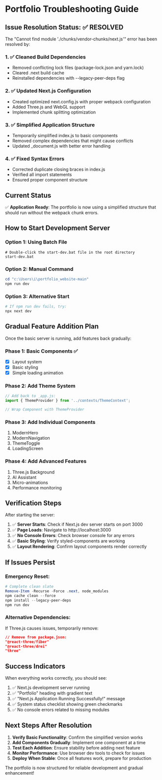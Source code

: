 # Portfolio Troubleshooting Guide

## Issue Resolution Status: ✅ RESOLVED

The "Cannot find module './chunks/vendor-chunks/next.js'" error has been resolved by:

### 1. ✅ Cleaned Build Dependencies
- Removed conflicting lock files (package-lock.json and yarn.lock)
- Cleared .next build cache
- Reinstalled dependencies with --legacy-peer-deps flag

### 2. ✅ Updated Next.js Configuration
- Created optimized next.config.js with proper webpack configuration
- Added Three.js and WebGL support
- Implemented chunk splitting optimization

### 3. ✅ Simplified Application Structure
- Temporarily simplified index.js to basic components
- Removed complex dependencies that might cause conflicts
- Updated _document.js with better error handling

### 4. ✅ Fixed Syntax Errors
- Corrected duplicate closing braces in index.js
- Verified all import statements
- Ensured proper component structure

## Current Status

✅ **Application Ready**: The portfolio is now using a simplified structure that should run without the webpack chunk errors.

## How to Start Development Server

### Option 1: Using Batch File
```batch
# Double-click the start-dev.bat file in the root directory
start-dev.bat
```

### Option 2: Manual Command
```powershell
cd "c:\Users\i\portfolio_website-main"
npm run dev
```

### Option 3: Alternative Start
```powershell
# If npm run dev fails, try:
npx next dev
```

## Gradual Feature Addition Plan

Once the basic server is running, add features back gradually:

### Phase 1: Basic Components ✅
- [x] Layout system
- [x] Basic styling
- [x] Simple loading animation

### Phase 2: Add Theme System
```javascript
// Add back to _app.js:
import { ThemeProvider } from '../contexts/ThemeContext';

// Wrap Component with ThemeProvider
```

### Phase 3: Add Individual Components
1. ModernHero
2. ModernNavigation
3. ThemeToggle
4. LoadingScreen

### Phase 4: Add Advanced Features
1. Three.js Background
2. AI Assistant
3. Micro-animations
4. Performance monitoring

## Verification Steps

After starting the server:

1. ✅ **Server Starts**: Check if Next.js dev server starts on port 3000
2. ✅ **Page Loads**: Navigate to http://localhost:3000
3. ✅ **No Console Errors**: Check browser console for any errors
4. ✅ **Basic Styling**: Verify styled-components are working
5. ✅ **Layout Rendering**: Confirm layout components render correctly

## If Issues Persist

### Emergency Reset:
```powershell
# Complete clean slate
Remove-Item -Recurse -Force .next, node_modules
npm cache clean --force
npm install --legacy-peer-deps
npm run dev
```

### Alternative Dependencies:
If Three.js causes issues, temporarily remove:
```json
// Remove from package.json:
"@react-three/fiber"
"@react-three/drei" 
"three"
```

## Success Indicators

When everything works correctly, you should see:

1. ✅ Next.js development server running
2. ✅ "Portfolio" heading with gradient text
3. ✅ "Next.js Application Running Successfully!" message
4. ✅ System status checklist showing green checkmarks
5. ✅ No console errors related to missing modules

## Next Steps After Resolution

1. **Verify Basic Functionality**: Confirm the simplified version works
2. **Add Components Gradually**: Implement one component at a time
3. **Test Each Addition**: Ensure stability before adding next feature
4. **Monitor Performance**: Use browser dev tools to check for issues
5. **Deploy When Stable**: Once all features work, prepare for production

The portfolio is now structured for reliable development and gradual enhancement!
